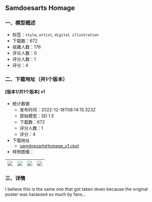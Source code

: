 ## Samdoesarts Homage
### 一、模型概述

- 标签：`style`, `artist`, `digital illustration`
- 下载数：672
- 收藏人数：176
- 评论人数：0
- 评分人数：1
- 评分：4

### 二、下载地址（共1个版本）

#### [版本1/共1个版本] v1

- 统计数据
  - 发布时间：2022-12-18T08:14:15.323Z
  - 原始模型：SD 1.5
  - 下载数：672
  - 评分人数：1
  - 评分：4
- 下载地址
  - [samdoesartsHomage_v1.ckpt](https://civitai.com/api/download/models/70)
- 样例图像：

| <img src="https://image.civitai.com/xG1nkqKTMzGDvpLrqFT7WA/87a9744f-30c6-4cb1-4087-f3cd2a21f200/width=450/475.jpeg" /> | <img src="https://image.civitai.com/xG1nkqKTMzGDvpLrqFT7WA/22a4c4dc-5e34-489d-ae4a-f957cbd1e300/width=450/481.jpeg" /> | <img src="https://image.civitai.com/xG1nkqKTMzGDvpLrqFT7WA/b5321de7-721b-4621-1783-64c3338ac200/width=450/480.jpeg" /> | <img src="https://image.civitai.com/xG1nkqKTMzGDvpLrqFT7WA/17ee5af9-9bd3-4c5c-1aac-14a6714dc600/width=450/479.jpeg" /> |
| ---- | ---- | ---- | ---- |


### 三、详情
<p>I believe this is the same one that got taken down because the original poster was harassed so much by fans...</p>